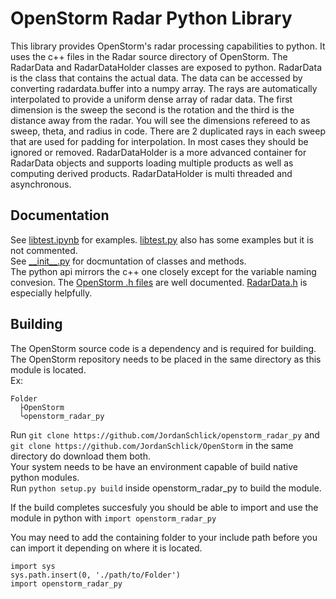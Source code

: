 # OpenStorm Radar Python Library
This library provides OpenStorm's radar processing capabilities to python.
It uses the c++ files in the Radar source directory of OpenStorm.
The RadarData and RadarDataHolder classes are exposed to python. RadarData is the class that contains the actual data.
The data can be accessed by converting radardata.buffer into a numpy array.
The rays are automatically interpolated to provide a uniform dense array of radar data.
The first dimension is the sweep the second is the rotation and the third is the distance away from the radar.
You will see the dimensions refereed to as sweep, theta, and radius in code.
There are 2 duplicated rays in each sweep that are used for padding for interpolation. In most cases they should be ignored or removed.
RadarDataHolder is a more advanced container for RadarData objects and supports loading multiple products as well as computing derived products. 
RadarDataHolder is multi threaded and asynchronous.

## Documentation
See [libtest.ipynb](./libtest.ipynb) for examples. [libtest.py](./libtest.py) also has some examples but it is not commented.  
See [__init\__.py](./__init__.py) for docmuntation of classes and methods.  
The python api mirrors the c++ one closely except for the variable naming convesion.
The [OpenStorm .h files](https://github.com/JordanSchlick/OpenStorm/tree/main/Source/OpenStorm/Radar) are well documented. [RadarData.h](https://github.com/JordanSchlick/OpenStorm/tree/main/Source/OpenStorm/Radar/RadarData.h) is especially helpfully.

## Building
The OpenStorm source code is a dependency and is required for building. The OpenStorm repository needs to be placed in the same directory as this module is located.  
Ex:  
```
Folder  
  ├OpenStorm  
  └openstorm_radar_py  
```
Run `git clone https://github.com/JordanSchlick/openstorm_radar_py` and `git clone https://github.com/JordanSchlick/OpenStorm` in the same directory do download them both.  
Your system needs to be have an environment capable of build native python modules.  
Run `python setup.py build` inside openstorm_radar_py to build the module.

If the build completes succesfuly you should be able to import and use the module in python with `import openstorm_radar_py`  

You may need to add the containing folder to your include path before you can import it depending on where it is located.
```
import sys
sys.path.insert(0, './path/to/Folder')
import openstorm_radar_py
```